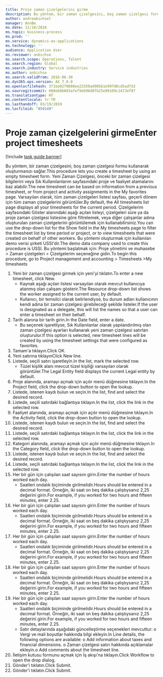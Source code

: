 ```yaml
---
title: Proje zaman çizelgelerini girme
description: Bu yöntem, bir zaman çizelgesini, boş zaman çizelgesi formu kullanarak oluşturmanızı sağlar.
author: andreabichsel
manager: AnnBe
ms.date: 11/10/2016
ms.topic: business-process
ms.prod: ''
ms.service: dynamics-ax-applications
ms.technology: ''
audience: Application User
ms.reviewer: anbichse
ms.search.scope: Operations, Talent
ms.search.region: Global
ms.search.industry: Service industries
ms.author: anbichse
ms.search.validFrom: 2016-06-30
ms.dyn365.ops.version: AX 7.0.0
ms.openlocfilehash: 3f1be02f0080ee23359ad905b1e997d8cd5adfd2
ms.sourcegitcommit: 608e68b603afef9eb98d8fb25e90109c2473ef87
ms.translationtype: HT
ms.contentlocale: tr-TR
ms.lasthandoff: 03/19/2019
ms.locfileid: "859149"
---
```

# <a name="enter-project-timesheets"></a><span data-ttu-id="05afc-103">Proje zaman çizelgelerini girme</span><span class="sxs-lookup"><span data-stu-id="05afc-103">Enter project timesheets</span></span>

[!include [task guide banner](../../includes/task-guide-banner.md)]

<span data-ttu-id="05afc-104">Bu yöntem, bir zaman çizelgesini, boş zaman çizelgesi formu kullanarak oluşturmanızı sağlar.</span><span class="sxs-lookup"><span data-stu-id="05afc-104">This procedure lets you create a timesheet by using an empty timesheet form.</span></span> <span data-ttu-id="05afc-105">Yeni Zaman Çizelgesi, önceki bir zaman çizelgesi bilgilerini veya Sık Kullanılanlarım sayfasındaki proje ve faaliyet atamalarını baz alabilir.</span><span class="sxs-lookup"><span data-stu-id="05afc-105">The new timesheet can be based on information from a previous timesheet, or from project and activity assignments in the My favorites page.</span></span> <span data-ttu-id="05afc-106">Varsayılan olarak, tüm zaman çizelgeleri listesi sayfası, geçerli dönem için tüm zaman çizelgelerini görüntüler.</span><span class="sxs-lookup"><span data-stu-id="05afc-106">By default, the All timesheets list page displays all your timesheets for the current period.</span></span> <span data-ttu-id="05afc-107">Çizelgelerim sayfasındaki Göster alanındaki aşağı açılan listeyi, çizelgeleri süre ya da proje zaman çizelgesi listesine göre filtrelemek, veya diğer çalışanlar adına oluşturulan zaman çizelgelerini görüntülemek için kullanabilirsiniz.</span><span class="sxs-lookup"><span data-stu-id="05afc-107">You can use the drop-down list for the Show field in the My timesheets page to filter the timesheet list by time period or project, or to view timesheets that were created on behalf of other workers.</span></span> <span data-ttu-id="05afc-108">Bu yöntemi oluşturmak için kullanılan demo verisi şirketi USSI'dir.</span><span class="sxs-lookup"><span data-stu-id="05afc-108">The demo data company used to create this procedure is USSI.</span></span> <span data-ttu-id="05afc-109">Bu yöntemi başlatmak için: Proje yönetimi ve muhasebe > Zaman çizelgeleri > Çizelgelerim seçeneğine gidin.</span><span class="sxs-lookup"><span data-stu-id="05afc-109">To begin this procedure, go to Project management and accounting > Timesheets >My timesheets</span></span>

1. <span data-ttu-id="05afc-110">Yeni bir zaman çizelgesi girmek için yeni'yi tıklatın.</span><span class="sxs-lookup"><span data-stu-id="05afc-110">To enter a new timesheet, click New.</span></span>
    * <span data-ttu-id="05afc-111">Kaynak aşağı açılan listesi varsayılan olarak mevcut kullanıcıya atanmış olan çalışanı gösterir.</span><span class="sxs-lookup"><span data-stu-id="05afc-111">The Resource drop-down list shows the worker assigned to the current user, by default.</span></span>  
    * <span data-ttu-id="05afc-112">Kullanıcı, bir temsilci olarak belirlendiyse, bu durum adları kullanıcının kendi adına bir zaman çizelgesi girebileceği şekilde listeler.</span><span class="sxs-lookup"><span data-stu-id="05afc-112">If the user is designated as a delegate, this will list the names so that a user can enter a timesheet on their behalf.</span></span>  
2. <span data-ttu-id="05afc-113">Tarih alanına bir tarih girin.</span><span class="sxs-lookup"><span data-stu-id="05afc-113">In the Date field, enter a date.</span></span>
    * <span data-ttu-id="05afc-114">Bu seçenek işaretliyse, Sık Kullanılanlar olarak yapılandırılmış olan zaman çizelgesi ayarları kullanarak yeni zaman çizelgesi satırları oluşturulur.</span><span class="sxs-lookup"><span data-stu-id="05afc-114">If this option is selected, new timesheet lines will be created by using the timesheet settings that were configured as favorites.</span></span>  
3. <span data-ttu-id="05afc-115">Tamam'a tıklayın.</span><span class="sxs-lookup"><span data-stu-id="05afc-115">Click OK.</span></span>
4. <span data-ttu-id="05afc-116">Yeni satırına tıklayın</span><span class="sxs-lookup"><span data-stu-id="05afc-116">Click New line.</span></span>
5. <span data-ttu-id="05afc-117">Listede, seçili satırı işaretleyin.</span><span class="sxs-lookup"><span data-stu-id="05afc-117">In the list, mark the selected row.</span></span>
    * <span data-ttu-id="05afc-118">Tüzel kişilik alanı mevcut tüzel kişiliği varsayılan olarak görüntüler.</span><span class="sxs-lookup"><span data-stu-id="05afc-118">The Legal Entity field displays the current Legal entity by default.</span></span>   
6. <span data-ttu-id="05afc-119">Proje alanında, aramayı açmak için açılır menü düğmesine tıklayın.</span><span class="sxs-lookup"><span data-stu-id="05afc-119">In the Project field, click the drop-down button to open the lookup.</span></span>
7. <span data-ttu-id="05afc-120">Listede, istenen kaydı bulun ve seçin.</span><span class="sxs-lookup"><span data-stu-id="05afc-120">In the list, find and select the desired record.</span></span>
8. <span data-ttu-id="05afc-121">Listede, seçili satırdaki bağlantıya tıklayın.</span><span class="sxs-lookup"><span data-stu-id="05afc-121">In the list, click the link in the selected row.</span></span>
9. <span data-ttu-id="05afc-122">Faaliyet alanında, aramayı açmak için açılır menü düğmesine tıklayın.</span><span class="sxs-lookup"><span data-stu-id="05afc-122">In the Activity field, click the drop-down button to open the lookup.</span></span>
10. <span data-ttu-id="05afc-123">Listede, istenen kaydı bulun ve seçin.</span><span class="sxs-lookup"><span data-stu-id="05afc-123">In the list, find and select the desired record.</span></span>
11. <span data-ttu-id="05afc-124">Listede, seçili satırdaki bağlantıya tıklayın.</span><span class="sxs-lookup"><span data-stu-id="05afc-124">In the list, click the link in the selected row.</span></span>
12. <span data-ttu-id="05afc-125">Kategori alanında, aramayı açmak için açılır menü düğmesine tıklayın.</span><span class="sxs-lookup"><span data-stu-id="05afc-125">In the Category field, click the drop-down button to open the lookup.</span></span>
13. <span data-ttu-id="05afc-126">Listede, istenen kaydı bulun ve seçin.</span><span class="sxs-lookup"><span data-stu-id="05afc-126">In the list, find and select the desired record.</span></span>
14. <span data-ttu-id="05afc-127">Listede, seçili satırdaki bağlantıya tıklayın.</span><span class="sxs-lookup"><span data-stu-id="05afc-127">In the list, click the link in the selected row.</span></span>
15. <span data-ttu-id="05afc-128">Her bir gün için çalışılan saat sayısını girin.</span><span class="sxs-lookup"><span data-stu-id="05afc-128">Enter the number of hours worked each day.</span></span>
    * <span data-ttu-id="05afc-129">Saatleri ondalık biçiminde girilmelidir.</span><span class="sxs-lookup"><span data-stu-id="05afc-129">Hours should be entered in a decimal format.</span></span>  <span data-ttu-id="05afc-130">Örneğin, iki saat on beş dakika çalıştıysanız 2,25 değerini girin.</span><span class="sxs-lookup"><span data-stu-id="05afc-130">For example, if you worked for two hours and fifteen minutes, enter 2.25.</span></span>   
16. <span data-ttu-id="05afc-131">Her bir gün için çalışılan saat sayısını girin.</span><span class="sxs-lookup"><span data-stu-id="05afc-131">Enter the number of hours worked each day.</span></span>
    * <span data-ttu-id="05afc-132">Saatleri ondalık biçiminde girilmelidir.</span><span class="sxs-lookup"><span data-stu-id="05afc-132">Hours should be entered in a decimal format.</span></span>  <span data-ttu-id="05afc-133">Örneğin, iki saat on beş dakika çalıştıysanız 2,25 değerini girin.</span><span class="sxs-lookup"><span data-stu-id="05afc-133">For example, if you worked for two hours and fifteen minutes, enter 2.25.</span></span>   
17. <span data-ttu-id="05afc-134">Her bir gün için çalışılan saat sayısını girin.</span><span class="sxs-lookup"><span data-stu-id="05afc-134">Enter the number of hours worked each day.</span></span>
    * <span data-ttu-id="05afc-135">Saatleri ondalık biçiminde girilmelidir.</span><span class="sxs-lookup"><span data-stu-id="05afc-135">Hours should be entered in a decimal format.</span></span>  <span data-ttu-id="05afc-136">Örneğin, iki saat on beş dakika çalıştıysanız 2,25 değerini girin.</span><span class="sxs-lookup"><span data-stu-id="05afc-136">For example, if you worked for two hours and fifteen minutes, enter 2.25.</span></span>   
18. <span data-ttu-id="05afc-137">Her bir gün için çalışılan saat sayısını girin.</span><span class="sxs-lookup"><span data-stu-id="05afc-137">Enter the number of hours worked each day.</span></span>
    * <span data-ttu-id="05afc-138">Saatleri ondalık biçiminde girilmelidir.</span><span class="sxs-lookup"><span data-stu-id="05afc-138">Hours should be entered in a decimal format.</span></span>  <span data-ttu-id="05afc-139">Örneğin, iki saat on beş dakika çalıştıysanız 2,25 değerini girin.</span><span class="sxs-lookup"><span data-stu-id="05afc-139">For example, if you worked for two hours and fifteen minutes, enter 2.25.</span></span>   
19. <span data-ttu-id="05afc-140">Her bir gün için çalışılan saat sayısını girin.</span><span class="sxs-lookup"><span data-stu-id="05afc-140">Enter the number of hours worked each day.</span></span>
    * <span data-ttu-id="05afc-141">Saatleri ondalık biçiminde girilmelidir.</span><span class="sxs-lookup"><span data-stu-id="05afc-141">Hours should be entered in a decimal format.</span></span>  <span data-ttu-id="05afc-142">Örneğin, iki saat on beş dakika çalıştıysanız 2,25 değerini girin.</span><span class="sxs-lookup"><span data-stu-id="05afc-142">For example, if you worked for two hours and fifteen minutes, enter 2.25.</span></span>   
    * <span data-ttu-id="05afc-143">Satır detaylarında aşağıdaki güncelleştirme seçenekleri mevcuttur:  o  Vergi ve mali boyutlar hakkında bilgi ekleyin.</span><span class="sxs-lookup"><span data-stu-id="05afc-143">In Line details, the following options are available:  o  Add information about taxes and financial dimensions.</span></span>  <span data-ttu-id="05afc-144">o    Zaman çizelgesi satırı hakkında açıklamalar ekleyin.</span><span class="sxs-lookup"><span data-stu-id="05afc-144">o    Add comments about the timesheet line.</span></span>  
20. <span data-ttu-id="05afc-145">İletişim kutusu formunu açmak için İş akışı'na tıklayın.</span><span class="sxs-lookup"><span data-stu-id="05afc-145">Click Workflow to open the drop dialog.</span></span>
21. <span data-ttu-id="05afc-146">Gönder'i tıklatın.</span><span class="sxs-lookup"><span data-stu-id="05afc-146">Click Submit.</span></span>
22. <span data-ttu-id="05afc-147">Gönder'i tıklatın.</span><span class="sxs-lookup"><span data-stu-id="05afc-147">Click Submit.</span></span>

